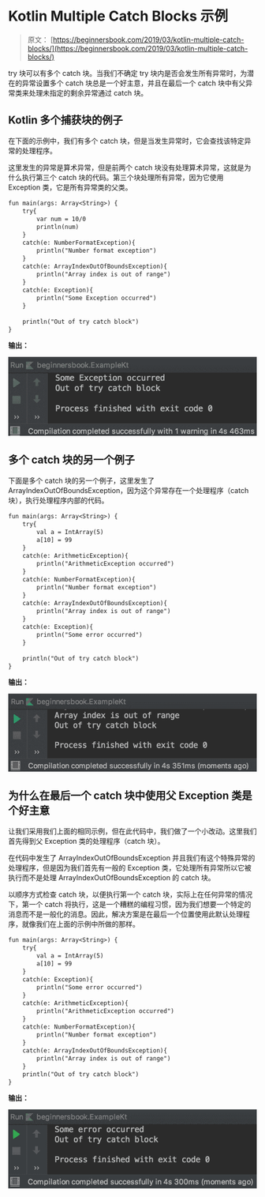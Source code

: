 # Kotlin Multiple Catch Blocks 示例

> 原文： [https://beginnersbook.com/2019/03/kotlin-multiple-catch-blocks/](https://beginnersbook.com/2019/03/kotlin-multiple-catch-blocks/)

try 块可以有多个 catch 块。当我们不确定 try 块内是否会发生所有异常时，为潜在的异常设置多个 catch 块总是一个好主意，并且在最后一个 catch 块中有父异常类来处理未指定的剩余异常通过 catch 块。

## Kotlin 多个捕获块的例子

在下面的示例中，我们有多个 catch 块，但是当发生异常时，它会查找该特定异常的处理程序。

这里发生的异常是算术异常，但是前两个 catch 块没有处理算术异常，这就是为什么执行第三个 catch 块的代码。第三个块处理所有异常，因为它使用 Exception 类，它是所有异常类的父类。

```
fun main(args: Array<String>) {
    try{
        var num = 10/0
        println(num)
    }
    catch(e: NumberFormatException){
        println("Number format exception")
    }
    catch(e: ArrayIndexOutOfBoundsException){
        println("Array index is out of range")
    }
    catch(e: Exception){
        println("Some Exception occurred")
    }

    println("Out of try catch block")
}
```

**输出：**

![Kotlin multiple catch blocks](img/d69d9fa0cf38234c1284829394f9785c.jpg)

## 多个 catch 块的另一个例子

下面是多个 catch 块的另一个例子，这里发生了 ArrayIndexOutOfBoundsException，因为这个异常存在一个处理程序（catch 块），执行处理程序内部的代码。

```
fun main(args: Array<String>) {
    try{
        val a = IntArray(5)
        a[10] = 99
    }
    catch(e: ArithmeticException){
        println("ArithmeticException occurred")
    }
    catch(e: NumberFormatException){
        println("Number format exception")
    }
    catch(e: ArrayIndexOutOfBoundsException){
        println("Array index is out of range")
    }
    catch(e: Exception){
        println("Some error occurred")
    }

    println("Out of try catch block")
}
```

**输出：**

![Kotlin multiple catch blocks example](img/50f96d4d8d867745c1504fca1af1e054.jpg)

## 为什么在最后一个 catch 块中使用父 Exception 类是个好主意

让我们采用我们上面的相同示例，但在此代码中，我们做了一个小改动。这里我们首先得到父 Exception 类的处理程序（catch 块）。

在代码中发生了 ArrayIndexOutOfBoundsException 并且我们有这个特殊异常的处理程序，但是因为我们首先有一般的 Exception 类，它处理所有异常所以它被执行而不是处理 ArrayIndexOutOfBoundsException 的 catch 块。

以顺序方式检查 catch 块，以便执行第一个 catch 块，实际上在任何异常的情况下，第一个 catch 将执行，这是一个糟糕的编程习惯，因为我们想要一个特定的消息而不是一般化的消息。因此，解决方案是在最后一个位置使用此默认处理程序，就像我们在上面的示例中所做的那样。

```
fun main(args: Array<String>) {
    try{
        val a = IntArray(5)
        a[10] = 99
    }
    catch(e: Exception){
        println("Some error occurred")
    }
    catch(e: ArithmeticException){
        println("ArithmeticException occurred")
    }
    catch(e: NumberFormatException){
        println("Number format exception")
    }
    catch(e: ArrayIndexOutOfBoundsException){
        println("Array index is out of range")
    }
    println("Out of try catch block")
}
```

**输出：**

![Kotlin general Exception handling in multiple catch blocks](img/471a7b699a854758197692566385566f.jpg)